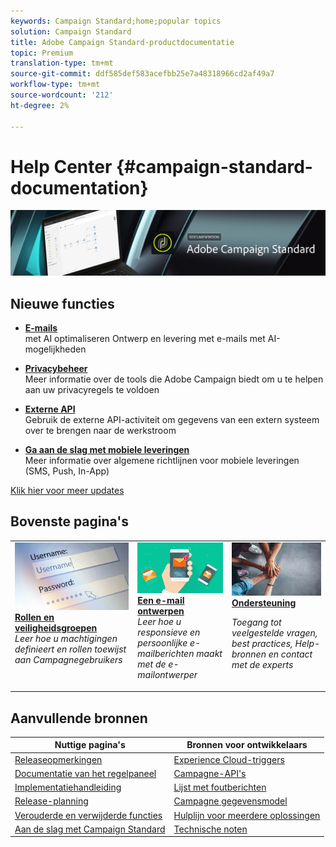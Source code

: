 ```yaml
---
keywords: Campaign Standard;home;popular topics
solution: Campaign Standard
title: Adobe Campaign Standard-productdocumentatie
topic: Premium
translation-type: tm+mt
source-git-commit: ddf585def583acefbb25e7a48318966cd2af49a7
workflow-type: tm+mt
source-wordcount: '212'
ht-degree: 2%

---
```



# Help Center {#campaign-standard-documentation}

![](start/using/assets/do-not-localize/banner_acs_doc.jpg)

## Nieuwe functies

* **[E-mails](sending/using/predictive.md)**<br/>met AI optimaliseren Ontwerp en levering met e-mails met AI-mogelijkheden

* **[Privacybeheer](https://helpx.adobe.com/campaign/kb/campaign-privacy.html)**<br/> Meer informatie over de tools die Adobe Campaign biedt om u te helpen aan uw privacyregels te voldoen

* **[Externe API](automating/using/external-api.md)**<br/>Gebruik de externe API-activiteit om gegevens van een extern systeem over te brengen naar de werkstroom

* **[Ga aan de slag met mobiele leveringen](https://helpx.adobe.com/campaign/kb/acs-mobile.html)**<br/> Meer informatie over algemene richtlijnen voor mobiele leveringen (SMS, Push, In-App)

[Klik hier voor meer updates](rn/using/documentation-updates.md)

## Bovenste pagina&#39;s

<table>
<tr>
  <td valign="top">
    <a href="administration/using/about-access-management.md">
      <img alt="Rollen" src="start/using/assets/roles.png"/>
    </a>
    <div>
    <a href="administration/using/about-access-management.md"><strong>Rollen en veiligheidsgroepen</strong></a>
    </div>
    <em>Leer hoe u machtigingen definieert en rollen toewijst aan Campagnegebruikers</em>
    <br>
  </td>
  <td valign="top">
    <a href="designing/using/designing-content-in-adobe-campaign.md">
      <img alt="Designer" src="start/using/assets/design.png" />
    </a>
    <div>
    <a href="designing/using/designing-content-in-adobe-campaign.md"><strong>Een e-mail ontwerpen</strong></a>
    </div>
    <em>Leer hoe u responsieve en persoonlijke e-mailberichten maakt met de e-mailontwerper</em>
    <br>
  </td>
  <td valign="top">
       <img alt="Ondersteuning" src="start/using/assets/do-not-localize/help.jpeg" />
    <div><a href="https://helpx.adobe.com/campaign/kb/ac-support.html">
    <strong>Ondersteuning</strong></a>
    </div>
    <p><em>Toegang tot veelgestelde vragen, best practices, Help-bronnen en contact met de experts</em></p>
    <br>
  </td>
</tr>
</table>

## Aanvullende bronnen

| Nuttige pagina&#39;s | Bronnen voor ontwikkelaars |
|---|---|
| [Releaseopmerkingen](rn/using/release-notes.md) | [Experience Cloud-triggers](integrating/using/about-adobe-experience-cloud-triggers.md) |
| [Documentatie van het regelpaneel](https://docs.adobe.com/content/help/en/control-panel/using/control-panel-home.html) | [Campagne-API&#39;s](api/using/get-started-apis.md) |
| [Implementatiehandleiding](https://helpx.adobe.com/campaign/kb/campaign-standard-implementation-guide.html) | [Lijst met foutberichten](https://docs.adobe.com/content/help/en/campaign-classic/technicalresources/error_messages/error_codes.html) |
| [Release-planning](rn/using/release-planning.md) | [Campagne gegevensmodel](developing/using/datamodel-introduction.md) |
| [Verouderde en verwijderde functies](https://helpx.adobe.com/campaign/kb/acs-deprecated-and-removed-features.html) | [Hulplijn voor meerdere oplossingen](integrating/using/get-started-campaign-integrations.md) |
| [Aan de slag met Campaign Standard](start/using/about-campaign-standard.md) | [Technische noten](https://helpx.adobe.com/campaign/kb/acs-article-list.html) |
